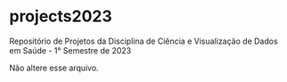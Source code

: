 # projects2023
Repositório de Projetos da Disciplina de Ciência e Visualização de Dados em Saúde - 1° Semestre de 2023

Não altere esse arquivo.
